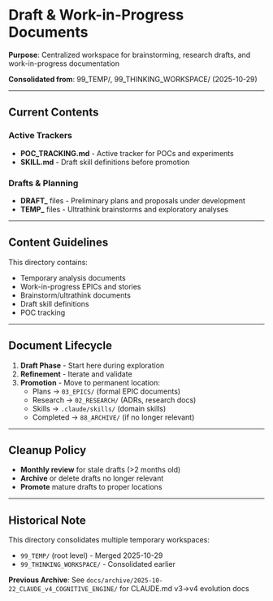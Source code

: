 # Draft & Work-in-Progress Documents

**Purpose**: Centralized workspace for brainstorming, research drafts, and work-in-progress documentation

**Consolidated from**: 99_TEMP/, 99_THINKING_WORKSPACE/ (2025-10-29)

---

## Current Contents

### Active Trackers
- **POC_TRACKING.md** - Active tracker for POCs and experiments
- **SKILL.md** - Draft skill definitions before promotion

### Drafts & Planning
- **DRAFT_** files - Preliminary plans and proposals under development
- **TEMP_** files - Ultrathink brainstorms and exploratory analyses

---

## Content Guidelines

This directory contains:
- Temporary analysis documents
- Work-in-progress EPICs and stories
- Brainstorm/ultrathink documents
- Draft skill definitions
- POC tracking

---

## Document Lifecycle

1. **Draft Phase** - Start here during exploration
2. **Refinement** - Iterate and validate
3. **Promotion** - Move to permanent location:
   - Plans → `03_EPICS/` (formal EPIC documents)
   - Research → `02_RESEARCH/` (ADRs, research docs)
   - Skills → `.claude/skills/` (domain skills)
   - Completed → `88_ARCHIVE/` (if no longer relevant)

---

## Cleanup Policy

- **Monthly review** for stale drafts (>2 months old)
- **Archive** or delete drafts no longer relevant
- **Promote** mature drafts to proper locations

---

## Historical Note

This directory consolidates multiple temporary workspaces:
- `99_TEMP/` (root level) - Merged 2025-10-29
- `99_THINKING_WORKSPACE/` - Consolidated earlier

**Previous Archive**: See `docs/archive/2025-10-22_CLAUDE_v4_COGNITIVE_ENGINE/` for CLAUDE.md v3→v4 evolution docs

